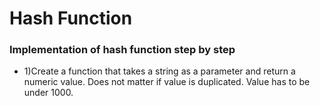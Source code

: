 # Hash Function

### Implementation of hash function step by step

- 1)Create a function that takes a string as a parameter and return a numeric value. Does not matter if value is duplicated. Value has to be under 1000.
